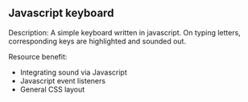 ## Javascript keyboard

Description: A simple keyboard written in javascript. On typing letters, corresponding keys are highlighted and sounded out.

Resource benefit:
- Integrating sound via Javascript
- Javascript event listeners
- General CSS layout
